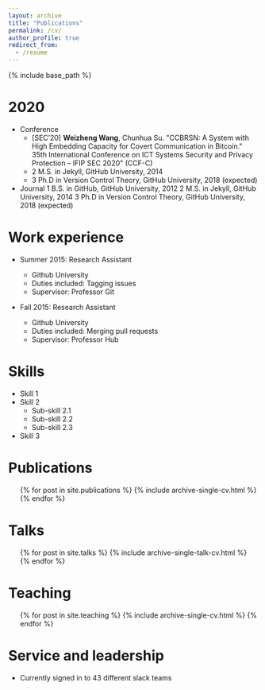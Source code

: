 ```yaml
---
layout: archive
title: "Publications"
permalink: /cv/
author_profile: true
redirect_from:
  - /resume
---
```


{% include base_path %}

2020
======
* Conference
  * [SEC’20] <b>Weizheng Wang</b>, Chunhua Su. "CCBRSN: A System with High Embedding Capacity for Covert Communication in Bitcoin." 35th International Conference on ICT Systems Security and Privacy Protection – IFIP SEC 2020" (CCF-C)
  * 2 M.S. in Jekyll, GitHub University, 2014 
  * 3 Ph.D in Version Control Theory, GitHub University, 2018 (expected) 
* Journal
  1 B.S. in GitHub, GitHub University, 2012
  2 M.S. in Jekyll, GitHub University, 2014
  3 Ph.D in Version Control Theory, GitHub University, 2018 (expected)

Work experience
======
* Summer 2015: Research Assistant
  * Github University
  * Duties included: Tagging issues
  * Supervisor: Professor Git

* Fall 2015: Research Assistant
  * Github University
  * Duties included: Merging pull requests
  * Supervisor: Professor Hub
  
Skills
======
* Skill 1
* Skill 2
  * Sub-skill 2.1
  * Sub-skill 2.2
  * Sub-skill 2.3
* Skill 3

Publications
======
  <ul>{% for post in site.publications %}
    {% include archive-single-cv.html %}
  {% endfor %}</ul>
  
Talks
======
  <ul>{% for post in site.talks %}
    {% include archive-single-talk-cv.html %}
  {% endfor %}</ul>
  
Teaching
======
  <ul>{% for post in site.teaching %}
    {% include archive-single-cv.html %}
  {% endfor %}</ul>
  
Service and leadership
======
* Currently signed in to 43 different slack teams
